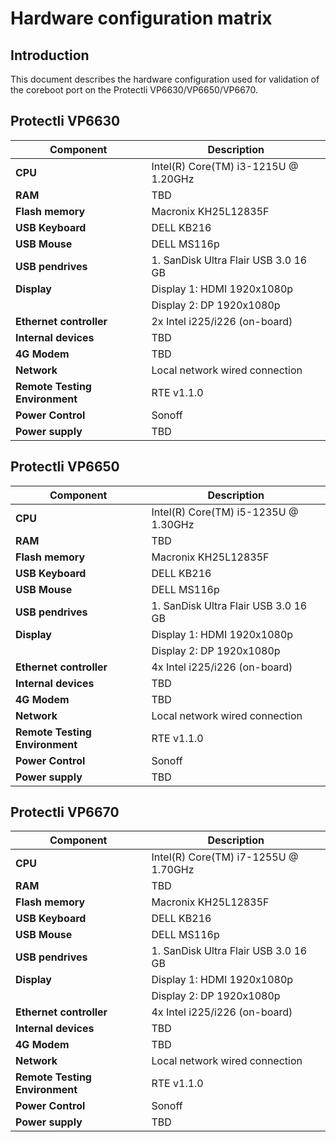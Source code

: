 # Hardware configuration matrix

## Introduction

This document describes the hardware configuration used for validation of the
coreboot port on the Protectli VP6630/VP6650/VP6670.

## Protectli VP6630

| Component                      | Description                                 |
|--------------------------------|---------------------------------------------|
| **CPU**                        | Intel(R) Core(TM) i3-1215U @ 1.20GHz        |
| **RAM**                        | TBD                                         |
| **Flash memory**               | Macronix KH25L12835F                        |
| **USB Keyboard**               | DELL KB216                                  |
| **USB Mouse**                  | DELL MS116p                                 |
| **USB pendrives**              | 1. SanDisk Ultra  Flair USB 3.0 16 GB       |
| **Display**                    | Display 1: HDMI 1920x1080p                  |
|                                | Display 2: DP 1920x1080p                    |
| **Ethernet controller**        | 2x Intel i225/i226 (on-board)               |
| **Internal devices**           | TBD                                         |
| **4G Modem**                   | TBD                                         |
| **Network**                    | Local network wired connection              |
| **Remote Testing Environment** | RTE v1.1.0                                  |
| **Power Control**              | Sonoff                                      |
| **Power supply**               | TBD                                         |

## Protectli VP6650

| Component                      | Description                                 |
|--------------------------------|---------------------------------------------|
| **CPU**                        | Intel(R) Core(TM) i5-1235U @ 1.30GHz        |
| **RAM**                        | TBD                                         |
| **Flash memory**               | Macronix KH25L12835F                        |
| **USB Keyboard**               | DELL KB216                                  |
| **USB Mouse**                  | DELL MS116p                                 |
| **USB pendrives**              | 1. SanDisk Ultra  Flair USB 3.0 16 GB       |
| **Display**                    | Display 1: HDMI 1920x1080p                  |
|                                | Display 2: DP 1920x1080p                    |
| **Ethernet controller**        | 4x Intel i225/i226 (on-board)               |
| **Internal devices**           | TBD                                         |
| **4G Modem**                   | TBD                                         |
| **Network**                    | Local network wired connection              |
| **Remote Testing Environment** | RTE v1.1.0                                  |
| **Power Control**              | Sonoff                                      |
| **Power supply**               | TBD                                         |

## Protectli VP6670

| Component                      | Description                                 |
|--------------------------------|---------------------------------------------|
| **CPU**                        | Intel(R) Core(TM) i7-1255U @ 1.70GHz        |
| **RAM**                        | TBD                                         |
| **Flash memory**               | Macronix KH25L12835F                        |
| **USB Keyboard**               | DELL KB216                                  |
| **USB Mouse**                  | DELL MS116p                                 |
| **USB pendrives**              | 1. SanDisk Ultra  Flair USB 3.0 16 GB       |
| **Display**                    | Display 1: HDMI 1920x1080p                  |
|                                | Display 2: DP 1920x1080p                    |
| **Ethernet controller**        | 4x Intel i225/i226 (on-board)               |
| **Internal devices**           | TBD                                         |
| **4G Modem**                   | TBD                                         |
| **Network**                    | Local network wired connection              |
| **Remote Testing Environment** | RTE v1.1.0                                  |
| **Power Control**              | Sonoff                                      |
| **Power supply**               | TBD                                         |
